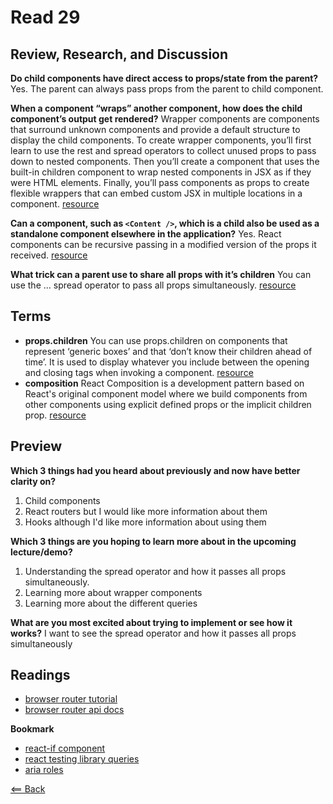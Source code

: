 # Read 29

## Review, Research, and Discussion

**Do child components have direct access to props/state from the parent?** Yes. The parent can always pass props from the parent to child component.

**When a component “wraps” another component, how does the child component’s output get rendered?** Wrapper components are components that surround unknown components and provide a default structure to display the child components. To create wrapper components, you’ll first learn to use the rest and spread operators to collect unused props to pass down to nested components. Then you’ll create a component that uses the built-in children component to wrap nested components in JSX as if they were HTML elements. Finally, you’ll pass components as props to create flexible wrappers that can embed custom JSX in multiple locations in a component. [resource](https://www.digitalocean.com/community/tutorials/how-to-create-wrapper-components-in-react-with-props)

**Can a component, such as ```<Content />```, which is a child also be used as a standalone component elsewhere in the application?** Yes. React components can be recursive passing in a modified version of the props it received. [resource](https://www.bitovi.com/blog/recursive-react-components)

**What trick can a parent use to share all props with it’s children** You can use the ... spread operator to pass all props simultaneously. [resource](https://medium.com/coding-at-dawn/how-to-pass-all-props-to-a-child-component-in-react-bded9e38bb62)

## Terms

- **props.children** You can use props.children on components that represent ‘generic boxes’ and that ‘don’t know their children ahead of time’. It is used to display whatever you include between the opening and closing tags when invoking a component. [resource](https://codeburst.io/a-quick-intro-to-reacts-props-children-cb3d2fce4891)
- **composition** React Composition is a development pattern based on React's original component model where we build components from other components using explicit defined props or the implicit children prop. [resource](https://formidable.com/blog/2021/react-composition/#:~:text=What%20Is%20React%20Composition%3F&text=In%20terms%20of%20refactoring%2C%20React,structure%20and%20complete%20your%20application.)

## Preview

**Which 3 things had you heard about previously and now have better clarity on?**
1. Child components
1. React routers but I would like more information about them
1. Hooks although I'd like more information about using them

**Which 3 things are you hoping to learn more about in the upcoming lecture/demo?**
1. Understanding the spread operator and how it passes all props simultaneously.
1. Learning more about wrapper components
1. Learning more about the different queries

**What are you most excited about trying to implement or see how it works?** I want to see the spread operator and how it passes all props simultaneously

## Readings
- [browser router tutorial](https://blog.pshrmn.com/simple-react-router-v4-tutorial/)
- [browser router api docs](https://reactrouter.com/web/api)

**Bookmark**
- [react-if component](https://www.npmjs.com/package/react-if)
- [react testing library queries](https://testing-library.com/docs/queries/about/)
- [aria roles](https://www.w3.org/TR/html-aria/)

[<== Back](https://simoneodegard.github.io/reading-notes/)